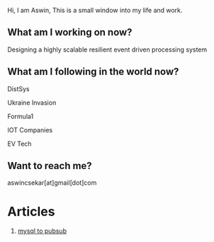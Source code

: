 Hi, I am Aswin, This is a small window into my life and work.

## What am I working on now?

Designing a highly scalable resilient event driven processing system

## What am I following in the world now?

DistSys

Ukraine Invasion

Formula1

IOT Companies

EV Tech


## Want to reach me?

aswincsekar[at]gmail[dot]com


# Articles

1. [mysql to pubsub](https://aswincsekar.github.io/mysql-to-pubsub)